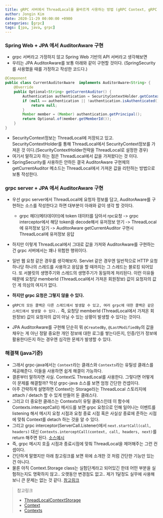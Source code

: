 ```yaml
---
title: gRPC 서버에서 ThreadLocal을 올바르게 사용하는 방법 (gRPC Context, gRPC + JPA AuditorAware)
author: Jongin Kim
date: 2020-11-29 00:00:00 +0900
categories: [grpc]
tags: [jpa, java, grpc]
---
```

### Spring Web + JPA 에서 AuditorAware 구현
- grpc 서버라고 가정하지 않고 Spring Web 기반의 API 서버라고 생각해보면
- 우리는 JPA AuditorAware를 보통 아래와 같이 구현할 것이다. (SpringSecurity를 사용했을 때를 가정하고 작성한 코드다.)
```java
@Component
public class CurrentAuditorAware  implements AuditorAware<String> {
    @Override
    public Optional<String> getCurrentAuditor() {
        Authentication authentication = SecurityContextHolder.getContext().getAuthentication();
        if (null == authentication || !authentication.isAuthenticated()) {
            return null;
        }
        Member member = (Member) authentication.getPrincipal();
        return Optional.of(member.getMemberId());
    }
}
```

- SecurityContext정보는 ThreadLocal에 저장되고 있고. SecurityContextHolder를 통해 ThreadLocal에서 SecurityContext정보를 가져온 것 이다.(SecurityContextHolder전략을 ThreadLocal로 설정한 경우)
- 여기서 말하고자 하는 점은 ThreadLocal에서 값을 가져왔다는 것 이다.
- SpringSecurity를 사용하든 안하든 결국 AuditorAware 구현체의 getCurrentAuditor 메소드는 ThreadLocal에서 가져온 값을 리턴하는 방법으로 보통 작성한다.

### grpc server + JPA 에서 AuditorAware 구현
- 우선 grpc server에서 ThreadLocal에 요청자 정보를 담고, AuditorAware를 구현하는 소스를 작성한다고 하면 대부분이 아래와 같이 생각 할 것이다.
	- grpc 헤더(메타데이터)에 token 데이터를 담아서 rpc요청 -> grpc interceptor에서 해당 token을 decode해서 유저정보 얻기 -> ThreadLocal에 유저정보 담기 -> AuditorAware getCurrentAuditor 구현시 ThreadLocal에 유저정보 응답

- 하지만 이렇게 ThreadLocal에서 그대로 값을 가져와 AuditorAware를 구현하는건 grpc 서버에서는 꽤나 위험한 행위이다.
- 일반 웹 요청 같은 경우를 생각해보자. Servlet 같은 경우엔 일반적으로 HTTP 요청 하나당 하나의 스레드를 사용하고 응답을 할 때까지는 그 스레드는 블로킹 되어있다. 또 서블릿의 생명주기와 스레드의 생명주기가 동일하게 처리된다. 이런 이유들 때문에 요청당 memberId (ThreadLocal에서 가져온 회원정보) 값이 요청자의 값인 게 의심의 여지가 없다.
- **하지만 grpc 요청은 그렇지 않을 수 있다.**
- `gRPC의 모든 콜백은 다른 스레드에서 발생할 수 있고, 여러 grpc에 대한 콜백은 같은 스레드에서 발생할 수 있다..` 즉, 요청당 memberId (ThreadLocal에서 가져온 회원정보) 값이 요청자의 값이 아닐 수 있는 상황이 발생할 수 있다는 것이다.
- JPA AuditorAware를 구현해 단순히 뭐 `@CreatedBy`, `@LastModifiedBy`의 값을 채우는 게 아닌 정말 중요한 개인 정보에 대한 로그를 쌓는다든지, 인증/인가 정보에 활용한다든지 하는 경우엔 심각한 문제가 발생할 수 있다.

### 해결책 (java기준)
- 그래서 grpc-java에서는 `Context`라는 클래스와 `Contexts`라는 유틸성 클래스를 제공해준다. 이들을 사용하면 쉽게 해결이 가능하다.
- 결론부터 말하자면 사실. Context도 ThreadLocal를 사용한다. 그렇다면 어떻게 이 문제를 해결할까? 막상 grpc-java 소스를 보면 엄청 간단한 컨셉이다.
- 아주 간략하게 설명하면 Context는 Storage라는 ThreadLocal 스토리지에 attach / detach 할 수 있게 만들어 둔 클래스다.
- 그리고 더 중요한 클래스는 Contexts이 유틸 클래스인데 이 함수에 Contexts.interceptCall() 메서드를 보면 grpc 요청으로 인해 일어나는 이벤트를 listening 해서 메시지 요청 시점과 요청 종료 시점 혹은 사실상 종료에 준하는 시점에 맞춰 Context를 detach 하는 것을 알 수 있다.
- 그리고 grpc interceptor(ServerCall.Listener)에서 `next.startCall(call, headers)` 대신 `Contexts.interceptCall(context, call, headers, next)`를 return 해주면 된다. [소스예시](https://github.com/grpc/grpc-java/blob/master/examples/example-jwt-auth/src/main/java/io/grpc/examples/jwtauth/JwtServerInterceptor.java#L43)
- 즉, grpc 메시지 호출 시점과 종료시점에 맞춰 ThreadLocal을 제어해주는 그런 컨셉이다. 
- 간단하게 말했지만 아래 참고링크를 보면 위에 소개한 것 처럼 간단한 기능만 있는건 아니다.
- 물론 아직 Context.Storage class는 실험단계라고 되어있긴 한데 어떤 부분을 실험하는지도 명확하지 않고.. 오랫동안 변경점도 없고.. 제가 1달정도 실무에 사용해보니 큰 문제는 없는 것 같다. [참고링크](https://github.com/grpc/grpc-java/issues/2462)

>참고링크
> - [ThreadLocalContextStorage](https://github.com/grpc/grpc-java/blob/3811ef3d22f90ae8da8200964d178cbd829ee9f8/context/src/main/java/io/grpc/ThreadLocalContextStorage.java#L25)
> - [Context](https://github.com/grpc/grpc-java/blob/3811ef3d22f90ae8da8200964d178cbd829ee9f8/context/src/main/java/io/grpc/Context.java#L99)
> - [Contexts](https://github.com/grpc/grpc-java/blob/3811ef3d22f90ae8da8200964d178cbd829ee9f8/api/src/main/java/io/grpc/Contexts.java#L25)
